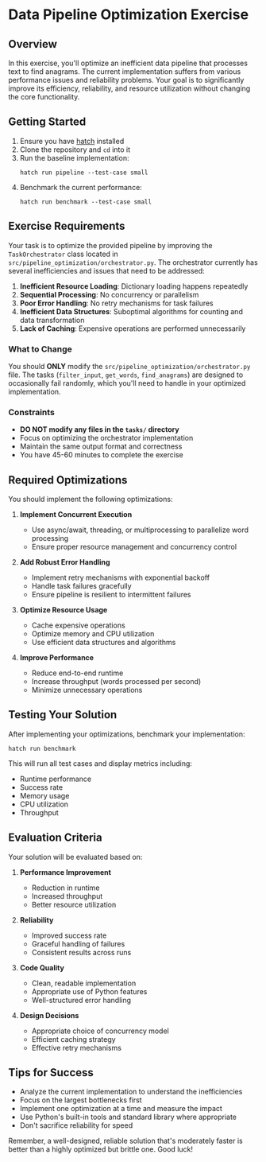 # Data Pipeline Optimization Exercise

## Overview

In this exercise, you'll optimize an inefficient data pipeline that processes text to find anagrams. The current implementation suffers from various performance issues and reliability problems. Your goal is to significantly improve its efficiency, reliability, and resource utilization without changing the core functionality.

## Getting Started

1. Ensure you have [hatch](https://hatch.pypa.io/latest/) installed
2. Clone the repository and `cd` into it
3. Run the baseline implementation:
   ```
   hatch run pipeline --test-case small
   ```
4. Benchmark the current performance:
   ```
   hatch run benchmark --test-case small
   ```

## Exercise Requirements

Your task is to optimize the provided pipeline by improving the `TaskOrchestrator` class located in `src/pipeline_optimization/orchestrator.py`. The orchestrator currently has several inefficiencies and issues that need to be addressed:

1. **Inefficient Resource Loading**: Dictionary loading happens repeatedly
2. **Sequential Processing**: No concurrency or parallelism
3. **Poor Error Handling**: No retry mechanisms for task failures
4. **Inefficient Data Structures**: Suboptimal algorithms for counting and data transformation
5. **Lack of Caching**: Expensive operations are performed unnecessarily

### What to Change

You should **ONLY** modify the `src/pipeline_optimization/orchestrator.py` file. The tasks (`filter_input`, `get_words`, `find_anagrams`) are designed to occasionally fail randomly, which you'll need to handle in your optimized implementation.

### Constraints

- **DO NOT modify any files in the `tasks/` directory**
- Focus on optimizing the orchestrator implementation
- Maintain the same output format and correctness
- You have 45-60 minutes to complete the exercise

## Required Optimizations

You should implement the following optimizations:

1. **Implement Concurrent Execution**

   - Use async/await, threading, or multiprocessing to parallelize word processing
   - Ensure proper resource management and concurrency control

2. **Add Robust Error Handling**

   - Implement retry mechanisms with exponential backoff
   - Handle task failures gracefully
   - Ensure pipeline is resilient to intermittent failures

3. **Optimize Resource Usage**

   - Cache expensive operations
   - Optimize memory and CPU utilization
   - Use efficient data structures and algorithms

4. **Improve Performance**
   - Reduce end-to-end runtime
   - Increase throughput (words processed per second)
   - Minimize unnecessary operations

## Testing Your Solution

After implementing your optimizations, benchmark your implementation:

```
hatch run benchmark
```

This will run all test cases and display metrics including:

- Runtime performance
- Success rate
- Memory usage
- CPU utilization
- Throughput

## Evaluation Criteria

Your solution will be evaluated based on:

1. **Performance Improvement**

   - Reduction in runtime
   - Increased throughput
   - Better resource utilization

2. **Reliability**

   - Improved success rate
   - Graceful handling of failures
   - Consistent results across runs

3. **Code Quality**

   - Clean, readable implementation
   - Appropriate use of Python features
   - Well-structured error handling

4. **Design Decisions**
   - Appropriate choice of concurrency model
   - Efficient caching strategy
   - Effective retry mechanisms

## Tips for Success

- Analyze the current implementation to understand the inefficiencies
- Focus on the largest bottlenecks first
- Implement one optimization at a time and measure the impact
- Use Python's built-in tools and standard library where appropriate
- Don't sacrifice reliability for speed

Remember, a well-designed, reliable solution that's moderately faster is better than a highly optimized but brittle one. Good luck!
